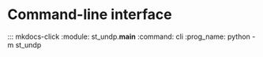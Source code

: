 # Command-line interface

::: mkdocs-click
    :module: st_undp.__main__
    :command: cli
    :prog_name: python -m st_undp
